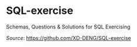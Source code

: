 # SQL-exercise
Schemas, Questions & Solutions for SQL Exercising

*Source*: https://github.com/XD-DENG/SQL-exercise
